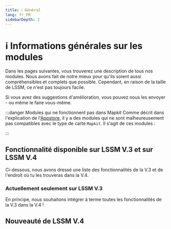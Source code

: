```yaml
---
title: ℹ️ Général
lang: fr_FR
sidebarDepth: 2
---
```


# ℹ️ Informations générales sur les modules

Dans les pages suivantes, vous trouverez une description de tous nos modules. Nous avons fait de notre mieux pour qu'ils soient aussi compréhensibles et complets que possible. Cependant, en raison de la taille de LSSM, ce n'est pas toujours facile.

Si vous avez des suggestions d'amélioration, vous pouvez nous les envoyer - ou même le faire vous-même.

:::danger Modules qui ne fonctionnent pas dans Mapkit
Comme décrit dans l'explication de l'[Appstore](appstore.md), il y a des modules qui ne sont malheureusement pas compatibles avec le type de carte `Mapkit`. Il s'agit de ces modules :

<mapkit-modules settings-text="Et ces réglages"/>
:::

## Fonctionnalité disponible sur LSSM V.3 et sur LSSM V.4 

Ci-dessous, nous avons dressé une liste des fonctionnalités de la V.3 et de l'endroit où tu les trouveras dans la V.4.

<v3-v4-comparison-integrated/>

### Actuellement seulement sur LSSM V.3

En principe, nous souhaitons intégrer à terme toutes les fonctionnalités de la V.3 dans la V.4 !

<v3-v4-comparison-v3only/>

## Nouveauté de LSSM V.4 

<v3-v4-comparison-new/>
